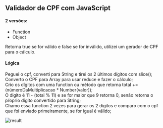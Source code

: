 ## Validador de CPF com JavaScript

#### 2 versões: 

<ul>
  <li>Function</li>
  <li>Object</li>
</ul>

<p>Retorna true se for válido e false se for inválido, utilizei um gerador de CPF para o cálculo.</p>

#### Lógica
<p>Peguei o cpf, converti para String e tirei os 2 últimos dígitos com slice();<br>
Converto o CPF para Array para usar reduce e fazer o cálculo;<br>
Crio os dígitos com uma function ou método que retorna total += (númeroDaMultiplicacao * Number(valor));<br>
O digito é 11 - (total % 11) e se for maior que 9 retorna 0, senão retorna o pŕoprio digito convertido para String;<br>
Chamo essa function 2 vezes para gerar os 2 digitos e comparo com o cpf que foi enviado primeiramente, se for igual é válido;
</p>

![result](https://i.imgur.com/s5V6BSP.png)
